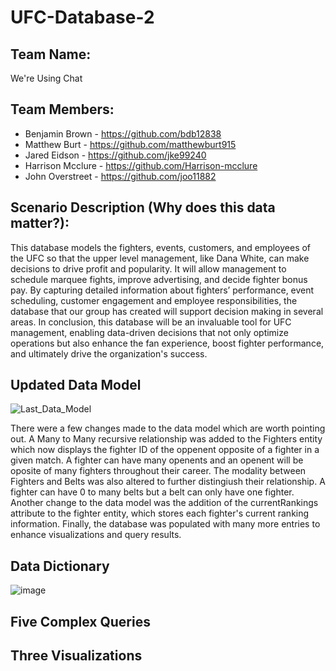 # UFC-Database-2
## Team Name: 
  We're Using Chat
## Team Members:
* Benjamin Brown - https://github.com/bdb12838
* Matthew Burt - https://github.com/matthewburt915
* Jared Eidson - https://github.com/jke99240
* Harrison Mcclure - https://github.com/Harrison-mcclure
* John Overstreet - https://github.com/joo11882
## Scenario Description (Why does this data matter?):
This database models the fighters, events, customers, and employees of the UFC so that the upper level management, like Dana White, can make decisions to drive profit and popularity. It will allow management to schedule marquee fights, improve advertising, and decide fighter bonus pay. By capturing detailed information about fighters’ performance, event scheduling, customer engagement and employee responsibilities, the database that our group has created will support decision making in several areas. In conclusion, this database will be an invaluable tool for UFC management, enabling data-driven decisions that not only optimize operations but also enhance the fan experience, boost fighter performance, and ultimately drive the organization's success.
## Updated Data Model
![Last_Data_Model](https://github.com/user-attachments/assets/1fcb6cf4-03be-4f66-ae32-2bb06d151936)

There were a few changes made to the data model which are worth pointing out. A Many to Many recursive relationship was added to the Fighters entity which now displays the fighter ID of the oppenent opposite of a fighter in a given match. A fighter can have many openents and an openent will be oposite of many fighters throughout their career. The modality between Fighters and Belts was also altered to further distingiush their relationship. A fighter can have 0 to many belts but a belt can only have one fighter. Another change to the data model was the addition of the currentRankings attribute to the fighter entity, which stores each fighter's current ranking information. Finally, the database was populated with many more entries to enhance visualizations and query results.
## Data Dictionary 
![image](https://github.com/user-attachments/assets/0374d34a-905e-4367-89c4-29a0982a9ff9)

## Five Complex Queries 

## Three Visualizations
